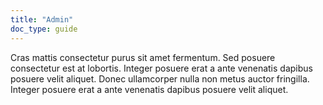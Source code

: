 ```yaml
---
title: "Admin"
doc_type: guide
---
```


Cras mattis consectetur purus sit amet fermentum. Sed posuere consectetur est at lobortis. Integer posuere erat a ante venenatis dapibus posuere velit aliquet. Donec ullamcorper nulla non metus auctor fringilla. Integer posuere erat a ante venenatis dapibus posuere velit aliquet.